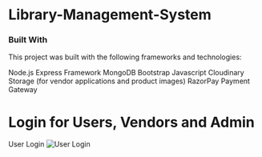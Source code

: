 # Library-Management-System

### Built With
This project was built with the following frameworks and technologies:

Node.js
Express Framework
MongoDB
Bootstrap
Javascript
Cloudinary Storage (for vendor applications and product images)
RazorPay Payment Gateway

# Login for Users, Vendors and Admin
 User Login
 ![User Login](https://github.com/ChetanChaudhary6/Library-Management-System/assets/93438802/9df0bd3f-ad30-4095-9fed-f1f27ba37422)
